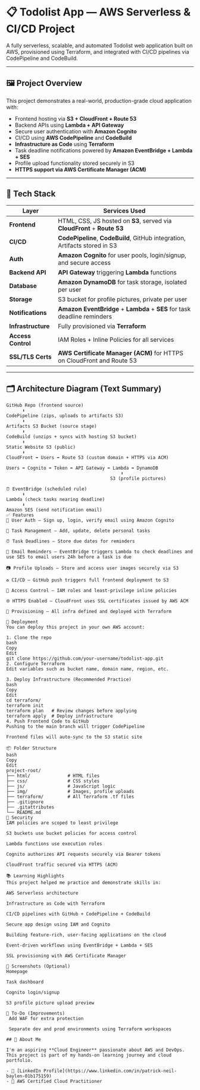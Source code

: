# 📋 Todolist App — AWS Serverless & CI/CD Project

A fully serverless, scalable, and automated Todolist web application built on AWS, provisioned using Terraform, and integrated with CI/CD pipelines via CodePipeline and CodeBuild.

---

## 🖼️ Project Overview

This project demonstrates a real-world, production-grade cloud application with:

- Frontend hosting via **S3 + CloudFront + Route 53**
- Backend APIs using **Lambda + API Gateway**
- Secure user authentication with **Amazon Cognito**
- CI/CD using **AWS CodePipeline** and **CodeBuild**
- **Infrastructure as Code** using **Terraform**
- Task deadline notifications powered by **Amazon EventBridge + Lambda + SES**
- Profile upload functionality stored securely in S3
- **HTTPS support via AWS Certificate Manager (ACM)**

---

## 🔧 Tech Stack

| Layer             | Services Used                                                                  |
|-------------------|--------------------------------------------------------------------------------|
| **Frontend**       | HTML, CSS, JS hosted on **S3**, served via **CloudFront** + **Route 53**       |
| **CI/CD**          | **CodePipeline**, **CodeBuild**, GitHub integration, Artifacts stored in S3    |
| **Auth**           | **Amazon Cognito** for user pools, login/signup, and secure access             |
| **Backend API**    | **API Gateway** triggering **Lambda** functions                                |
| **Database**       | **Amazon DynamoDB** for task storage, isolated per user                        |
| **Storage**        | S3 bucket for profile pictures, private per user                               |
| **Notifications**  | **Amazon EventBridge** + **Lambda** + **SES** for task deadline reminders      |
| **Infrastructure** | Fully provisioned via **Terraform**                                            |
| **Access Control** | IAM Roles + Inline Policies for all services                                   |
| **SSL/TLS Certs**  | **AWS Certificate Manager (ACM)** for HTTPS on CloudFront and Route 53         |

---

## 🗂️ Architecture Diagram (Text Summary)

```plaintext
GitHub Repo (frontend source)
      ⬇
CodePipeline (zips, uploads to artifacts S3)
      ⬇
Artifacts S3 Bucket (source stage)
      ⬇
CodeBuild (unzips + syncs with hosting S3 bucket)
      ⬇
Static Website S3 (public)
      ⬇
CloudFront ➡️ Users ➡️ Route 53 (custom domain + HTTPS via ACM)

Users ➡️ Cognito ➡️ Token ➡️ API Gateway ➡️ Lambda ➡️ DynamoDB
                                           ⬆
                                       S3 (profile pictures)

⏰ EventBridge (scheduled rule)
      ⬇
Lambda (check tasks nearing deadline)
      ⬇
Amazon SES (send notification email)
✅ Features
👤 User Auth – Sign up, login, verify email using Amazon Cognito

📝 Task Management – Add, update, delete personal tasks

⏰ Task Deadlines – Store due dates for reminders

📩 Email Reminders – EventBridge triggers Lambda to check deadlines and use SES to email users 24h before a task is due

📷 Profile Uploads – Store and access user images securely via S3

♻️ CI/CD – GitHub push triggers full frontend deployment to S3

🔐 Access Control – IAM roles and least-privilege inline policies

🌐 HTTPS Enabled – CloudFront uses SSL certificates issued by AWS ACM

🧱 Provisioning – All infra defined and deployed with Terraform

🚀 Deployment
You can deploy this project in your own AWS account:

1. Clone the repo
bash
Copy
Edit
git clone https://github.com/your-username/todolist-app.git
2. Configure Terraform
Edit variables such as bucket name, domain name, region, etc.

3. Deploy Infrastructure (Recommended Practice)
bash
Copy
Edit
cd terraform/
terraform init
terraform plan   # Review changes before applying
terraform apply  # Deploy infrastructure
4. Push Frontend Code to GitHub
Pushing to the main branch will trigger CodePipeline

Frontend files will auto-sync to the S3 static site

📦 Folder Structure
bash
Copy
Edit
project-root/
├── html/              # HTML files
├── css/               # CSS styles
├── js/                # JavaScript logic
├── img/               # Images, profile uploads
├── terraform/         # All Terraform .tf files
├── .gitignore
├── .gitattributes
└── README.md
🔐 Security
IAM policies are scoped to least privilege

S3 buckets use bucket policies for access control

Lambda functions use execution roles

Cognito authorizes API requests securely via Bearer tokens

CloudFront traffic secured via HTTPS (ACM)

📚 Learning Highlights
This project helped me practice and demonstrate skills in:

AWS Serverless architecture

Infrastructure as Code with Terraform

CI/CD pipelines with GitHub + CodePipeline + CodeBuild

Secure app design using IAM and Cognito

Building feature-rich, user-facing applications on the cloud

Event-driven workflows using EventBridge + Lambda + SES

SSL provisioning with AWS Certificate Manager

📸 Screenshots (Optional)
Homepage

Task dashboard

Cognito login/signup

S3 profile picture upload preview

📌 To-Do (Improvements)
 Add WAF for extra protection

 Separate dev and prod environments using Terraform workspaces

## 🙋 About Me

I'm an aspiring **Cloud Engineer** passionate about AWS and DevOps.  
This project is part of my hands-on learning journey and cloud portfolio.

- 💼 [LinkedIn Profile](https://www.linkedin.com/in/patrick-neil-baylen-01b175159)
- 🧠 AWS Certified Cloud Practitioner
